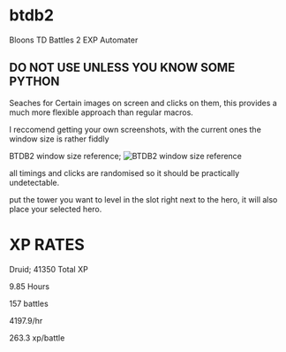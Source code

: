 # btdb2
Bloons TD Battles 2 EXP Automater

DO NOT USE UNLESS YOU KNOW SOME PYTHON
--------------------------------------

Seaches for Certain images on screen and clicks on them, this provides a much more flexible approach than regular macros.

I reccomend getting your own screenshots, with the current ones the window size is rather fiddly 

BTDB2 window size reference;
![BTDB2 window size reference](https://user-images.githubusercontent.com/48266942/146490979-dc8baca2-36e8-4c92-a215-c47ea0250d39.png)


all timings and clicks are randomised so it should be practically undetectable.

put the tower you want to level in the slot right next to the hero, it will also place your selected hero.


XP RATES
=====================================

Druid;
41350 Total XP

9.85 Hours

157 battles

4197.9/hr

263.3 xp/battle

